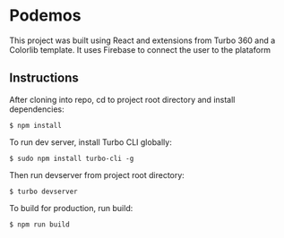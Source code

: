 # Podemos

This project was built using React and extensions from Turbo 360 and a Colorlib template. It uses Firebase to connect the user to the plataform

## Instructions

After cloning into repo, cd to project root directory and install dependencies:

```
$ npm install
```

To run dev server, install Turbo CLI globally:

```
$ sudo npm install turbo-cli -g
```

Then run devserver from project root directory:

```
$ turbo devserver
```

To build for production, run build:

```
$ npm run build
```
